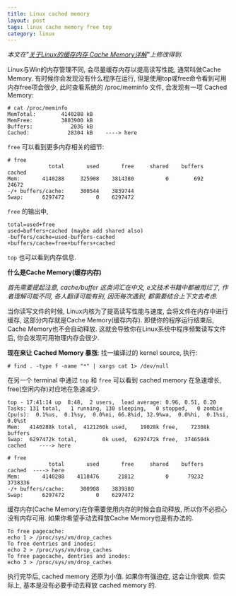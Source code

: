 ```yaml
---
title: Linux cached memory
layout: post
tags: linux cache memory free top
category: linux
---
```


*本文在"[关于Linux的缓存内存 Cache Memory详解](http://www.opsers.org/base/cache-memory-on-linux-detailed-cache-memory.html)"上修改得到.*

Linux与Win的内存管理不同, 会尽量缓存内存以提高读写性能, 通常叫做Cache Memory. 有时候你会发现没有什么程序在运行, 但是使用top或free命令看到可用内存free项会很少, 此时查看系统的 /proc/meminfo 文件, 会发现有一项 Cached Memory:

    # cat /proc/meminfo
    MemTotal:        4140288 kB
    MemFree:         3803900 kB
    Buffers:            2036 kB
    Cached:            28304 kB    ----> here

`free` 可以看到更多内存相关的细节:

    # free
                 total       used       free     shared    buffers     cached
    Mem:       4140288     325908    3814380          0        692      24672
    -/+ buffers/cache:     300544    3839744
    Swap:      6297472          0    6297472

`free` 的输出中, 

    total=used+free
    used=buffers+cached (maybe add shared also)
    -buffers/cache=used-buffers-cached
    +buffers/cache=free+buffers+cached

`top` 也可以看到内存信息.

**什么是Cache Memory(缓存内存)**

*首先需要提起注意, cache/buffer 这类词汇在中文, e文技术书籍中都被用烂了, 作者理解可能不同, 各人翻译可能有别, 因而每次遇到, 都需要结合上下文去考虑.*

当你读写文件的时候, Linux内核为了提高读写性能与速度, 会将文件在内存中进行缓存, 这部分内存就是Cache Memory(缓存内存). 即使你的程序运行结束后, Cache Memory也不会自动释放. 这就会导致你在Linux系统中程序频繁读写文件后, 你会发现可用物理内存会很少.

**现在来让 Cached Momory 暴涨**: 找一编译过的 kernel source, 执行:

    # find . -type f -name "*" | xargs cat 1> /dev/null

在另一个 terminal 中通过 `top` 和 `free` 可以看到 cached memory 在急速增长, free(空闲内存)对应地在急速减少.

    top - 17:41:14 up  8:48,  2 users,  load average: 0.96, 0.51, 0.20
    Tasks: 131 total,   1 running, 130 sleeping,   0 stopped,   0 zombie
    Cpu(s):  0.1%us,  0.1%sy,  0.0%ni, 66.8%id, 32.9%wa,  0.0%hi,  0.1%si,  0.0%st
    Mem:   4140288k total,  4121260k used,    19028k free,    72308k buffers
    Swap:  6297472k total,        0k used,  6297472k free,  3746504k cached    ----> here
    
    # free
                 total       used       free     shared    buffers     cached  ----> here
    Mem:       4140288    4118476      21812          0      79232    3738336
    -/+ buffers/cache:     300908    3839380
    Swap:      6297472          0    6297472

缓存内存(Cache Memory)在你需要使用内存的时候会自动释放, 所以你不必担心没有内存可用. 如果你希望手动去释放Cache Memory也是有办法的.

    To free pagecache:
    echo 1 > /proc/sys/vm/drop_caches
    To free dentries and inodes:
    echo 2 > /proc/sys/vm/drop_caches
    To free pagecache, dentries and inodes:
    echo 3 > /proc/sys/vm/drop_caches

执行完毕后, cached memory 还原为小值. 如果你有强迫症, 这会让你很爽. 但实际上, 基本是没有必要手动去释放 cached memory 的.